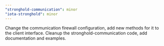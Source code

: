 ```yaml
---
"stronghold-communication": minor
"iota-stronghold": minor
---
```


Change the communication firewall configuration, add new methods for it to the client interface.
Cleanup the stronghold-communication code, add documentation and examples.